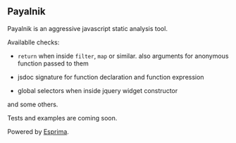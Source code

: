 ## Payalnik

Payalnik is an aggressive javascript static analysis tool.

Availablle checks:

* `return` when inside `filter`, `map` or similar. also arguments for anonymous function passed to them

* jsdoc signature for function declaration and function expression

* global selectors when inside jquery widget constructor

and some others.

Tests and examples are coming soon.

Powered by [Esprima](https://github.com/ariya/esprima).